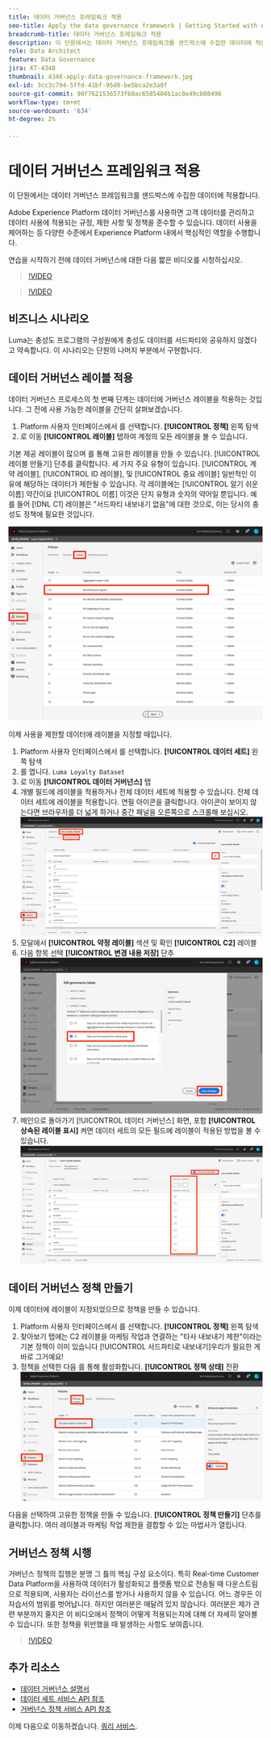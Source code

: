 ```yaml
---
title: 데이터 거버넌스 프레임워크 적용
seo-title: Apply the data governance framework | Getting Started with Adobe Experience Platform for Data Architects and Data Engineers
breadcrumb-title: 데이터 거버넌스 프레임워크 적용
description: 이 단원에서는 데이터 거버넌스 프레임워크를 샌드박스에 수집한 데이터에 적용합니다.
role: Data Architect
feature: Data Governance
jira: KT-4348
thumbnail: 4348-apply-data-governance-framework.jpg
exl-id: 3cc3c794-5ffd-41bf-95d8-be5bca2e3a0f
source-git-commit: 90f7621536573f60ac6585404b1ac0e49cb08496
workflow-type: tm+mt
source-wordcount: '634'
ht-degree: 2%

---
```


# 데이터 거버넌스 프레임워크 적용

<!--15min-->

이 단원에서는 데이터 거버넌스 프레임워크를 샌드박스에 수집한 데이터에 적용합니다.

Adobe Experience Platform 데이터 거버넌스를 사용하면 고객 데이터를 관리하고 데이터 사용에 적용되는 규정, 제한 사항 및 정책을 준수할 수 있습니다. 데이터 사용을 제어하는 등 다양한 수준에서 Experience Platform 내에서 핵심적인 역할을 수행합니다.

연습을 시작하기 전에 데이터 거버넌스에 대한 다음 짧은 비디오를 시청하십시오.
>[!VIDEO](https://video.tv.adobe.com/v/36653?quality=12&learn=on)

>[!VIDEO](https://video.tv.adobe.com/v/29708?quality=12&learn=on)

<!--
## Permissions required

In the [Configure Permissions](configure-permissions.md) lesson, you set up all the access controls required to complete this lesson, specifically:

* Permission items **[!UICONTROL Data Governance]** > **[!UICONTROL Manage Usage Labels]**, **[!UICONTROL Manage Data Usage Policies]** and **[!UICONTROL View Data Usage Policies]**
* Permission items **[!UICONTROL Data Management]** > **[!UICONTROL View Datasets]** and **[!UICONTROL Manage Datasets]**
* Permission item **[!UICONTROL Sandboxes]** > `Luma Tutorial`
* User-role access to the `Luma Tutorial Platform` Product Profile
-->

## 비즈니스 시나리오

Luma는 충성도 프로그램의 구성원에게 충성도 데이터를 서드파티와 공유하지 않겠다고 약속합니다. 이 시나리오는 단원의 나머지 부분에서 구현합니다.

## 데이터 거버넌스 레이블 적용

데이터 거버넌스 프로세스의 첫 번째 단계는 데이터에 거버넌스 레이블을 적용하는 것입니다. 그 전에 사용 가능한 레이블을 간단히 살펴보겠습니다.

1. Platform 사용자 인터페이스에서 를 선택합니다. **[!UICONTROL 정책]** 왼쪽 탐색
1. 로 이동 **[!UICONTROL 레이블]** 탭하여 계정의 모든 레이블을 볼 수 있습니다.

기본 제공 레이블이 많으며 를 통해 고유한 레이블을 만들 수 있습니다. [!UICONTROL 레이블 만들기] 단추를 클릭합니다. 세 가지 주요 유형이 있습니다. [!UICONTROL 계약 레이블], [!UICONTROL ID 레이블], 및 [!UICONTROL 중요 레이블] 일반적인 이유에 해당하는 데이터가 제한될 수 있습니다. 각 레이블에는 [!UICONTROL 알기 쉬운 이름] 약간이요 [!UICONTROL 이름] 이것은 단지 유형과 숫자의 약어일 뿐입니다. 예를 들어 [!DNL C1] 레이블은 &quot;서드파티 내보내기 없음&quot;에 대한 것으로, 이는 당사의 충성도 정책에 필요한 것입니다.

![데이터 거버넌스 레이블](assets/governance-policies.png)

이제 사용을 제한할 데이터에 레이블을 지정할 때입니다.

1. Platform 사용자 인터페이스에서 를 선택합니다. **[!UICONTROL 데이터 세트]** 왼쪽 탐색
1. 를 엽니다. `Luma Loyalty Dataset`
1. 로 이동 **[!UICONTROL 데이터 거버넌스]** 탭
1. 개별 필드에 레이블을 적용하거나 전체 데이터 세트에 적용할 수 있습니다. 전체 데이터 세트에 레이블을 적용합니다. 연필 아이콘을 클릭합니다. 아이콘이 보이지 않는다면 브라우저를 더 넓게 하거나 중간 패널을 오른쪽으로 스크롤해 보십시오.
   ![데이터 거버넌스](assets/governance-dataset.png)
1. 모달에서 **[!UICONTROL 약정 레이블]** 섹션 및 확인 **[!UICONTROL C2]** 레이블
1. 다음 항목 선택 **[!UICONTROL 변경 내용 저장]** 단추
   ![데이터 거버넌스](assets/governance-applyLabel.png)
1. 메인으로 돌아가기 [!UICONTROL 데이터 거버넌스] 화면, 포함 **[!UICONTROL 상속된 레이블 표시]** 켜면 데이터 세트의 모든 필드에 레이블이 적용된 방법을 볼 수 있습니다.
   ![데이터 거버넌스](assets/governance-labelsAdded.png)


<!--adding extra, unnecessary fields from field groups makes it harder to see which fields really need labels-->
<!--Are there any best practices for applying governance labels-->

## 데이터 거버넌스 정책 만들기

이제 데이터에 레이블이 지정되었으므로 정책을 만들 수 있습니다.

1. Platform 사용자 인터페이스에서 를 선택합니다. **[!UICONTROL 정책]** 왼쪽 탐색
1. 찾아보기 탭에는 C2 레이블을 마케팅 작업과 연결하는 &quot;타사 내보내기 제한&quot;이라는 기본 정책이 이미 있습니다 [!UICONTROL 서드파티로 내보내기]우리가 필요한 게 바로 그거예요!
1. 정책을 선택한 다음 를 통해 활성화합니다. **[!UICONTROL 정책 상태]** 전환
   ![데이터 거버넌스](assets/governance-enablePolicy.png)

다음을 선택하여 고유한 정책을 만들 수 있습니다. **[!UICONTROL 정책 만들기]** 단추를 클릭합니다. 여러 레이블과 마케팅 작업 제한을 결합할 수 있는 마법사가 열립니다.

## 거버넌스 정책 시행

거버넌스 정책의 집행은 분명 그 틀의 핵심 구성 요소이다. 특히 Real-time Customer Data Platform을 사용하여 데이터가 활성화되고 플랫폼 밖으로 전송될 때 다운스트림으로 적용되며, 사용자는 라이선스를 받거나 사용하지 않을 수 있습니다. 어느 경우든 이 자습서의 범위를 벗어납니다. 하지만 여러분은 매달려 있지 않습니다. 여러분은 제가 관련 부분까지 줄지은 이 비디오에서 정책이 어떻게 적용되는지에 대해 더 자세히 알아볼 수 있습니다. 또한 정책을 위반했을 때 발생하는 사항도 보여줍니다.

>[!VIDEO](https://video.tv.adobe.com/v/33631/?t=151&quality=12&learn=on)


## 추가 리소스

* [데이터 거버넌스 설명서](https://experienceleague.adobe.com/docs/experience-platform/data-governance/home.html?lang=ko)
* [데이터 세트 서비스 API 참조](https://www.adobe.io/experience-platform-apis/references/dataset-service/)
* [거버넌스 정책 서비스 API 참조](https://www.adobe.io/experience-platform-apis/references/policy-service/)

이제 다음으로 이동하겠습니다. [쿼리 서비스](run-queries.md).
